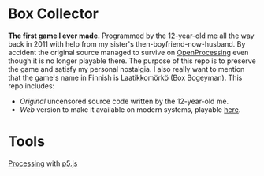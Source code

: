 # Box Collector
**The first game I ever made.** Programmed by the 12-year-old me all the way back in 2011 with help from my sister's then-boyfriend-now-husband. By accident the original source managed to survive on [OpenProcessing](https://www.openprocessing.org/user/15161/) even though it is no longer playable there. The purpose of this repo is to preserve the game and satisfy my personal nostalgia. I also really want to mention that the game's name in Finnish is Laatikkomörkö (Box Bogeyman). This repo includes:
- *Original* uncensored source code written by the 12-year-old me.
- *Web* version to make it available on modern systems, playable [here](http://users.jyu.fi/~anvemaha/box-game/).

# Tools
[Processing](https://processing.org/) with [p5.js](https://p5js.org/)
